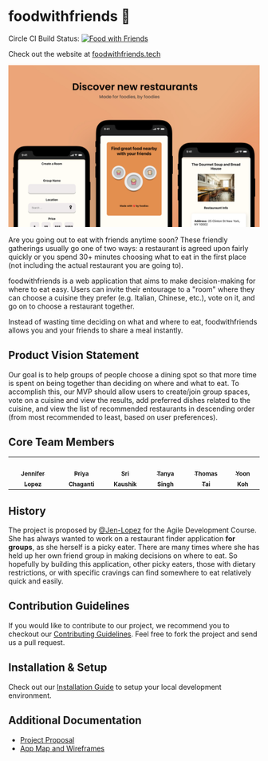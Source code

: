 # foodwithfriends :green_salad:

Circle CI Build Status: [![Food with Friends](https://circleci.com/gh/software-students-fall2021/project-setup-foodwithfriends.svg?style=svg)](https://circleci.com/gh/software-students-fall2021/project-setup-foodwithfriends)

Check out the website at [foodwithfriends.tech](http://foodwithfriends.tech/)

![Food with Friends Banner](./front-end/src/img/about-banner.jpg)

Are you going out to eat with friends anytime soon? These friendly gatherings usually go one of two ways: a restaurant is agreed upon fairly quickly or you spend 30+ minutes choosing what to eat in the first place (not including the actual restaurant you are going to).

foodwithfriends is a web application that aims to make decision-making for where to eat easy. Users can invite their entourage to a "room" where they can choose a cuisine they prefer (e.g. Italian, Chinese, etc.), vote on it, and go on to choose a restaurant together.

Instead of wasting time deciding on what and where to eat, foodwithfriends allows you and your friends to share a meal instantly.

## Product Vision Statement

Our goal is to help groups of people choose a dining spot so that more time is spent on being together than deciding on where and what to eat. To accomplish this, our MVP should allow users to create/join group spaces, vote on a cuisine and view the results, add preferred dishes related to the cuisine, and view the list of recommended restaurants in descending order (from most recommended to least, based on user preferences).

## Core Team Members

<table>
  <tr>
    <td align="center"><a href="https://github.com/Jen-Lopez"><img src="https://avatars.githubusercontent.com/u/21044058?s=400&u=ba065b3d40eb24aabc9097b14cf78c2f504adc52&v=4" width="100px;" alt=""/><br /><sub>   <b>Jennifer Lopez</b></sub></a><br /></td>
    <td align="center"><a href="https://github.com/psc358"><img src="https://avatars.githubusercontent.com/u/52253078?v=4" width="100px;" alt=""/><br /><sub><b>Priya Chaganti</b></sub></a><br /></td>
    <td align="center"><a href="https://github.com/Golemwardox"><img src="https://avatars.githubusercontent.com/u/71036353?v=4" width="100px;" alt=""/><br /><sub><b>Sri Kaushik</b></sub></a><br /></td>
    <td align="center"><a href="https://github.com/tanyasingh7"><img src="https://avatars.githubusercontent.com/u/60750284?v=4" width="100px;" alt=""/><br /><sub> <b>Tanya Singh</b></sub></a><br /></td>
    <td align="center"><a href="https://github.com/thomastai1666"><img src="https://avatars.githubusercontent.com/u/36852809?v=4" width="100px;" alt=""/><br /><sub><b>Thomas Tai</b></sub></a><br /></td>
    <td align="center"><a href="https://github.com/yunko1803"><img src="https://avatars.githubusercontent.com/u/35706156?v=4" width="100px;" alt=""/><br /><sub><b>Yoon Koh</b></sub></a><br /></td>
  </tr>
</table>

## History

The project is proposed by [@Jen-Lopez](https://github.com/Jen-Lopez) for the Agile Development Course. She has always wanted to work on a restaurant finder application **for groups**, as she herself is a picky eater. There are many times where she has held up her own friend group in making decisions on where to eat. So hopefully by building this application, other picky eaters, those with dietary restrictions, or with specific cravings can find somewhere to eat relatively quick and easily.

## Contribution Guidelines

If you would like to contribute to our project, we recommend you to checkout our [Contributing Guidelines](./CONTRIBUTING.md). Feel free to fork the project and send us a pull request.

## Installation & Setup

Check out our [Installation Guide](./INSTALLATION.md) to setup your local development environment.

## Additional Documentation

- [Project Proposal](https://github.com/software-students-fall2021/project-proposal-jennifer-lopez)
- [App Map and Wireframes](https://github.com/software-students-fall2021/user-experience-design-tanya-singh)
